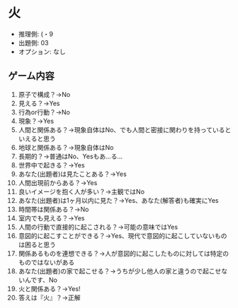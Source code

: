 # 火

- 推理側: (・9
- 出題側: 03
- オプション: なし

## ゲーム内容

1. 原子で構成？→No
2. 見える？→Yes
3. 行為or行動？→No
4. 現象？→Yes
5. 人間と関係ある？→現象自体はNo、でも人間と密接に関わりを持っているといえると思う
6. 地球と関係ある？→現象自体はNo
7. 長期的？→普通はNo、Yesもあ…る…
8. 世界中で起きる？→Yes
9. あなた(出題者)は見たことある？→Yes
10. 人間出現前からある？→Yes
11. 良いイメージを抱く人が多い？→主観ではNo
12. あなた(出題者)は1ヶ月以内に見た？→Yes、あなた(解答者)も確実にYes
13. 時間帯は関係ある？→No
14. 室内でも見える？→Yes
15. 人間の行動で直接的に起こされる？→可能の意味ではYes
16. 意図的に起こすことができる？→Yes、現代で意図的に起こしていないものは困ると思う
17. 関係あるものを連想できる？→人が意図的に起こしたものに対しては特定のものではないがある
18. あなた(出題者)の家で起こせる？→うちが少し他人の家と違うので起こせないんです、No
19. 火と関係ある？→Yes!
20. 答えは『火』？→正解
